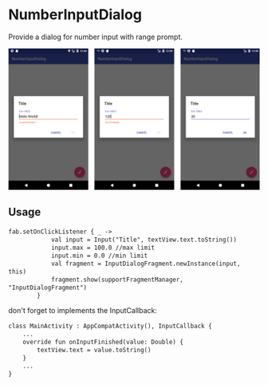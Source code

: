 # NumberInputDialog
Provide a dialog for number input with range prompt.

![Screen shot](https://github.com/littlemozart/NumberInputDialog/blob/master/screenshot.png)

## Usage
```
fab.setOnClickListener { _ ->
            val input = Input("Title", textView.text.toString())
            input.max = 100.0 //max limit
            input.min = 0.0 //min limit
            val fragment = InputDialogFragment.newInstance(input, this)
            fragment.show(supportFragmentManager, "InputDialogFragment")
        }
```
don't forget to implements the InputCallback:
```
class MainActivity : AppCompatActivity(), InputCallback {
    ...
    override fun onInputFinished(value: Double) {
        textView.text = value.toString()
    }
    ...
}
```
